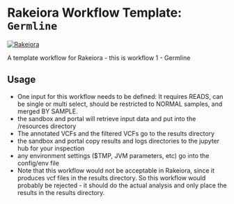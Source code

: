 # Rakeiora Workflow Template: `Germline`

[![Rakeiora](http://rakeiora.ac.nz)](http://rakeiora.ac.nz)

A template workflow for Rakeiora - this is workflow 1 - Germline

## Usage

- One input for this workflow needs to be defined: It requires READS, can be
single or multi select, should be restricted to NORMAL samples, and merged BY SAMPLE.
- the sandbox and portal will retrieve input data and put into the /resources directory
- The annotated VCFs and the filtered VCFs go to the results directory
- the sandbox and portal copy results and logs directories to the jupyter hub for your inspection
- any environment settings ($TMP, JVM parameters, etc) go into the config/env file
- Note that this workflow would not be acceptable in Rakeiora, since it produces
vcf files in the results directory. So this workflow would probably be rejected -
it should do the actual analysis and only place the results in the results directory.
